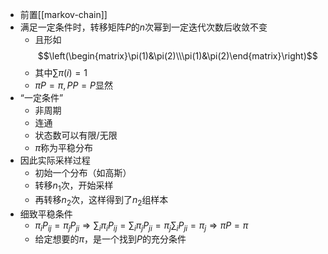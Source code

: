- 前置[[markov-chain]]
- 满足一定条件时，转移矩阵$P$的$n$次幂到一定迭代次数后收敛不变
  - 且形如$$\left(\begin{matrix}\pi(1)&\pi(2)\\\pi(1)&\pi(2)\end{matrix}\right)$$
  - 其中$\sum \pi(i)=1$
  - $\pi P=\pi, PP=P$显然
- “一定条件”
  - 非周期
  - 连通
  - 状态数可以有限/无限
  - $\pi$称为平稳分布
- 因此实际采样过程
  - 初始一个分布（如高斯）
  - 转移$n_1$次，开始采样
  - 再转移$n_2$次，这样得到了$n_2$组样本
- 细致平稳条件
  - $\pi_i P_{ij} = \pi_j P_{ji} \Rightarrow \sum_i \pi_i P_{ij} = \sum_i \pi_j P_{ji}=\pi_j\sum_i P_{ji}=\pi_j\Rightarrow \pi P=\pi$
  - 给定想要的$\pi$，是一个找到$P$的充分条件